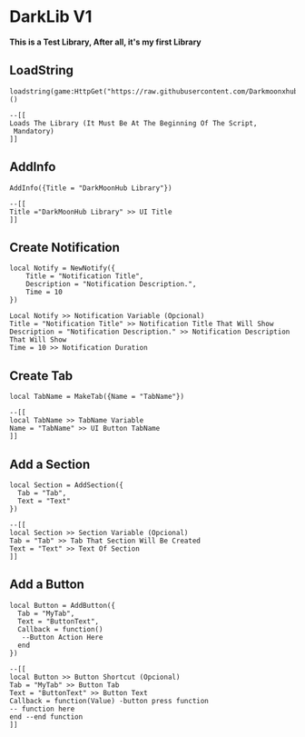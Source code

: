 # DarkLib V1
**__This is a Test Library, After all, it's my first Library__**

## LoadString
```luau
loadstring(game:HttpGet("https://raw.githubusercontent.com/Darkmoonxhubscript/DarkLibV1/refs/heads/main/Source.luau"))()
```
```luau
--[[
Loads The Library (It Must Be At The Beginning Of The Script,
 Mandatory)
]]
```
## AddInfo
```luau
AddInfo({Title = "DarkMoonHub Library"})
```
```luau
--[[
Title ="DarkMoonHub Library" >> UI Title
]]
```
## Create Notification
```luau
local Notify = NewNotify({
    Title = "Notification Title",
    Description = "Notification Description.",
    Time = 10
})
```
```
Local Notify >> Notification Variable (Opcional)
Title = "Notification Title" >> Notification Title That Will Show
Description = "Notification Description." >> Notification Description That Will Show
Time = 10 >> Notification Duration
```
## Create Tab
```luau
local TabName = MakeTab({Name = "TabName"})
```
```luau
--[[
local TabName >> TabName Variable
Name = "TabName" >> UI Button TabName
]]
```
## Add a Section
```luau
local Section = AddSection({
  Tab = "Tab",
  Text = "Text"
})
```
```luau
--[[
local Section >> Section Variable (Opcional)
Tab = "Tab" >> Tab That Section Will Be Created
Text = "Text" >> Text Of Section
]]
```
## Add a Button
```luau
local Button = AddButton({
  Tab = "MyTab",
  Text = "ButtonText",
  Callback = function()
   --Button Action Here
  end
})
```
```luau
--[[
local Button >> Button Shortcut (Opcional)
Tab = "MyTab" >> Button Tab
Text = "ButtonText" >> Button Text
Callback = function(Value) -button press function
-- function here
end --end function
]]
```
